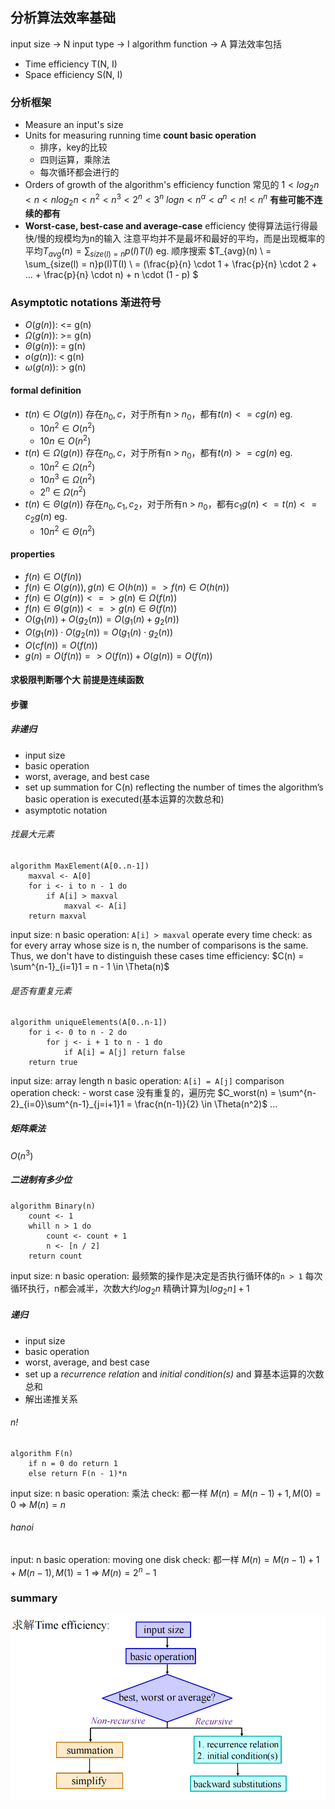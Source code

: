 ## 分析算法效率基础
input size -> N
input type -> I
algorithm function -> A
算法效率包括
- Time efficiency T(N, I)
- Space efficiency S(N, I)
### 分析框架
- Measure an input's size
- Units for measuring running time
  **count basic operation**
    - 排序，key的比较
    - 四则运算，乘除法
    - 每次循环都会进行的
- Orders of growth of the algorithm's efficiency function
    常见的
    $1 < log_2{n} < n < nlog_2{n} < n^2 < n^3 < 2^n < 3^n$
    $log{n} < n^{\alpha} < a^n < n! < n^n$
    **有些可能不连续的都有**
- **Worst-case, best-case and average-case** efficiency
    使得算法运行得最快/慢的规模均为n的输入
    注意平均并不是最坏和最好的平均，而是出现概率的平均$T_{avg}(n) = \sum_{size(l) = n}p(I)T(I)$
    eg. 顺序搜索
    $T_{avg}(n) \\
    = \sum_{size(l) = n}p(I)T(I) \\
    = (\frac{p}{n} \cdot 1 + \frac{p}{n} \cdot 2 + ... + \frac{p}{n} \cdot n) + n \cdot (1 - p)
    $
### Asymptotic notations 渐进符号
- $O(g(n))$: <= g(n)
- $\Omega(g(n))$: >= g(n)
- $\Theta(g(n))$: = g(n)
- $o(g(n))$: < g(n)
- $\omega(g(n))$: > g(n)
#### formal definition
- $t(n) \in O(g(n))$
存在$n_0, c$，对于所有n > $n_0$，都有$t(n) <= cg(n)$
eg.
    - $10n^2 \in O(n^2)$
    - $10n \in O(n^2)$
- $t(n) \in \Omega(g(n))$
存在$n_0, c$，对于所有n > $n_0$，都有$t(n) >= cg(n)$
eg.
    - $10n^2 \in \Omega(n^2)$
    - $10n^3 \in \Omega(n^2)$
    - $2^n \in \Omega(n^2)$
- $t(n) \in \Theta(g(n))$
存在$n_0, c_1, c_2$，对于所有n > $n_0$，都有$c_1g(n) <= t(n) <= c_2g(n)$
eg.
    - $10n^2 \in \Theta(n^2)$
#### properties
- $f(n) \in O(f(n))$
- $f(n) \in O(g(n)), g(n) \in O(h(n)) => f(n) \in O(h(n))$
- $f(n) \in O(g(n)) <=> g(n) \in \Omega(f(n))$
- $f(n) \in \Theta(g(n)) <=> g(n) \in \Theta(f(n))$
- $O(g_1(n)) + O(g_2(n)) = O(g_1(n) + g_2(n))$
- $O(g_1(n)) \cdot O(g_2(n)) = O(g_1(n) \cdot g_2(n))$
- $O(cf(n)) = O(f(n))$
- $g(n) = O(f(n)) => O(f(n)) + O(g(n)) = O(f(n))$
#### 求极限判断哪个大 前提是连续函数
#### 步骤
##### 非递归
- input size
- basic operation
- worst, average, and best case
- set up summation for C(n) reflecting the number of times the algorithm’s basic operation is executed(基本运算的次数总和)
- asymptotic notation
###### 找最大元素
```
algorithm MaxElement(A[0..n-1])
    maxval <- A[0]
    for i <- i to n - 1 do
        if A[i] > maxval
            maxval <- A[i]
    return maxval
```
input size: n
basic operation: `A[i] > maxval` operate every time
check: as for every array whose size is n, the number of comparisons is the same. Thus, we don't have to distinguish these cases
time efficiency: $C(n) = \sum^{n-1}_{i=1}1 = n - 1 \in \Theta(n)$
###### 是否有重复元素
```
algorithm uniqueElements(A[0..n-1])
    for i <- 0 to n - 2 do
        for j <- i + 1 to n - 1 do
            if A[i] = A[j] return false
    return true
```
input size: array length n
basic operation: `A[i] = A[j]` comparison operation
check: 
    - worst case
    没有重复的，遍历完
    $C_worst(n) = \sum^{n-2}_{i=0}\sum^{n-1}_{j=i+1}1 = \frac{n(n-1)}{2} \in \Theta(n^2)$
...
##### 矩阵乘法
$O(n^3)$
##### 二进制有多少位
```
algorithm Binary(n)
    count <- 1
    whill n > 1 do
        count <- count + 1
        n <- [n / 2]
    return count
```
input size: n
basic operation: 最频繁的操作是决定是否执行循环体的`n > 1`
每次循环执行，n都会减半，次数大约$log_2n$
精确计算为$\lfloor log_2n \rfloor + 1$
##### 递归
- input size
- basic operation
- worst, average, and best case
- set up a *recurrence relation* and *initial condition(s)* and 算基本运算的次数总和
- 解出递推关系
###### n!
```
algorithm F(n)
    if n = 0 do return 1
    else return F(n - 1)*n
```
input size: n
basic operation: 乘法
check: 都一样
$M(n) = M(n - 1) + 1, M(0) = 0$
=> $M(n) = n$
###### hanoi
input: n
basic operation: moving one disk
check: 都一样
$M(n) = M(n - 1) + 1 + M(n - 1), M(1) = 1$
=> $M(n) = 2^n - 1$
### summary
![](./ref/efficiency_1.png)